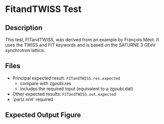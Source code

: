 [This document is formatted with GitHub-Flavored Markdown. ]:#
[For better viewing, including hyperlinks, read it online at ]:#
[https://github.com/radiasoft/zgoubi/blob/master/tests/FITandTWISS/README.md ]:#

FitandTWISS Test
================

Description
-----------
This test, FITandTWISS, was derived from an example by François Méot.  It uses the TWISS and FIT keywords and
is based on the SATURNE 3 GEeV synchrotron lattice.


Files
-----
* Principal expected result: `FITandTWISS.res.expected`
  - compare with zgoubi.res
  - includes the required input (equivalent to a zgoubi.dat)
* Other expected results: `FITandTWISS.out.expected`
* 'pariz.nml' required

Expected Output Figure
----------------------

[Zgoubi Users' Guide]: https://www.bnl.gov/isd/documents/79375.pdf
